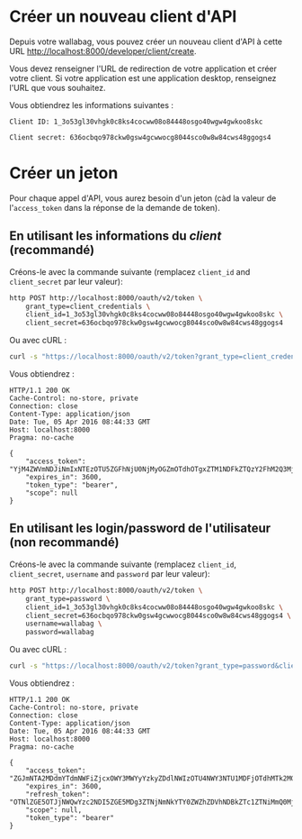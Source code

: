 # Créer un nouveau client d'API

Depuis votre wallabag, vous pouvez créer un nouveau client d'API à cette URL <http://localhost:8000/developer/client/create>.

Vous devez renseigner l'URL de redirection de votre application et créer votre client.
Si votre application est une application desktop, renseignez l'URL que vous souhaitez.

Vous obtiendrez les informations suivantes :

```
Client ID: 1_3o53gl30vhgk0c8ks4cocww08o84448osgo40wgw4gwkoo8skc

Client secret: 636ocbqo978ckw0gsw4gcwwocg8044sco0w8w84cws48ggogs4
```

# Créer un jeton

Pour chaque appel d'API, vous aurez besoin d'un jeton (càd la valeur de l'`access_token` dans la réponse de la demande de token).

## En utilisant les informations du _client_ (recommandé)

Créons-le avec la commande suivante (remplacez `client_id` and `client_secret` par leur valeur):

```bash
http POST http://localhost:8000/oauth/v2/token \
    grant_type=client_credentials \
    client_id=1_3o53gl30vhgk0c8ks4cocww08o84448osgo40wgw4gwkoo8skc \
    client_secret=636ocbqo978ckw0gsw4gcwwocg8044sco0w8w84cws48ggogs4
```

Ou avec cURL :

```bash
curl -s "https://localhost:8000/oauth/v2/token?grant_type=client_credentials&client_id=1_3o53gl30vhgk0c8ks4cocww08o84448osgo40wgw4gwkoo8skc&client_secret=636ocbqo978ckw0gsw4gcwwocg8044sco0w8w84cws48ggogs4"
```

Vous obtiendrez :

```http
HTTP/1.1 200 OK
Cache-Control: no-store, private
Connection: close
Content-Type: application/json
Date: Tue, 05 Apr 2016 08:44:33 GMT
Host: localhost:8000
Pragma: no-cache

{
    "access_token": "YjM4ZWVmNDJiNmIxNTEzOTU5ZGFhNjU0NjMyOGZmOTdhOTgxZTM1NDFkZTQzY2FhM2Q3MjhlYmU5Y2YwZDFjMw",
    "expires_in": 3600,
    "token_type": "bearer",
    "scope": null
}
```

## En utilisant les login/password de l'utilisateur (non recommandé)

Créons-le avec la commande suivante (remplacez `client_id`, `client_secret`, `username` and `password` par leur valeur):

```bash
http POST http://localhost:8000/oauth/v2/token \
    grant_type=password \
    client_id=1_3o53gl30vhgk0c8ks4cocww08o84448osgo40wgw4gwkoo8skc \
    client_secret=636ocbqo978ckw0gsw4gcwwocg8044sco0w8w84cws48ggogs4 \
    username=wallabag \
    password=wallabag
```

Ou avec cURL :

```bash
curl -s "https://localhost:8000/oauth/v2/token?grant_type=password&client_id=1_3o53gl30vhgk0c8ks4cocww08o84448osgo40wgw4gwkoo8skc&client_secret=636ocbqo978ckw0gsw4gcwwocg8044sco0w8w84cws48ggogs4&username=wallabag&password=wallabag"
```

Vous obtiendrez :

```http
HTTP/1.1 200 OK
Cache-Control: no-store, private
Connection: close
Content-Type: application/json
Date: Tue, 05 Apr 2016 08:44:33 GMT
Host: localhost:8000
Pragma: no-cache

{
    "access_token": "ZGJmNTA2MDdmYTdmNWFiZjcxOWY3MWYyYzkyZDdlNWIzOTU4NWY3NTU1MDFjOTdhMTk2MGI3YjY1ZmI2NzM5MA",
    "expires_in": 3600,
    "refresh_token": "OTNlZGE5OTJjNWQwYzc2NDI5ZGE5MDg3ZTNjNmNkYTY0ZWZhZDVhNDBkZTc1ZTNiMmQ0MjQ0OThlNTFjNTQyMQ",
    "scope": null,
    "token_type": "bearer"
}
```
